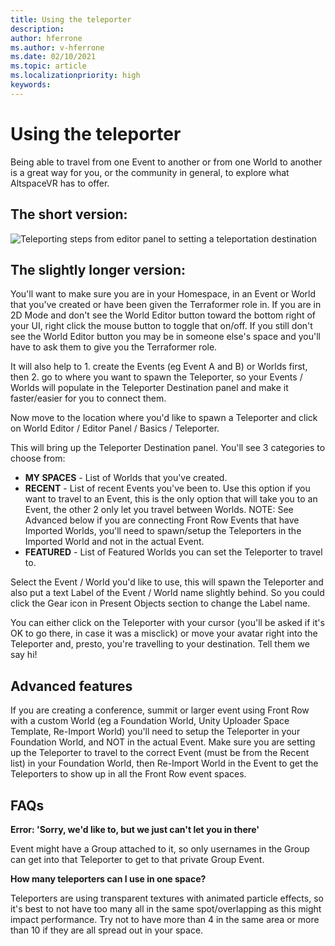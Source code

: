 ```yaml
---
title: Using the teleporter
description: 
author: hferrone
ms.author: v-hferrone
ms.date: 02/10/2021
ms.topic: article
ms.localizationpriority: high
keywords: 
---
```


# Using the teleporter

Being able to travel from one Event to another or from one World to another is a great way for you, or the community in general, to explore what AltspaceVR has to offer.

## The short version:

![Teleporting steps from editor panel to setting a teleportation destination]()

## The slightly longer version:

You'll want to make sure you are in your Homespace, in an Event or World that you've created or have been given the Terraformer role in. If you are in 2D Mode and don't see the World Editor button toward the bottom right of your UI, right click the mouse button to toggle that on/off. If you still don't see the World Editor button you may be in someone else's space and you'll have to ask them to give you the Terraformer role.

It will also help to 1. create the Events (eg Event A and B) or Worlds first, then 2. go to where you want to spawn the Teleporter, so your Events / Worlds will populate in the Teleporter Destination panel and make it faster/easier for you to connect them.


Now move to the location where you'd like to spawn a Teleporter and click on World Editor / Editor Panel / Basics / Teleporter.

This will bring up the Teleporter Destination panel. You'll see 3 categories to choose from:

* **MY SPACES** - List of Worlds that you've created.
* **RECENT** - List of recent Events you've been to. Use this option if you want to travel to an Event, this is the only option that will take you to an Event, the other 2 only let you travel between Worlds. NOTE: See Advanced below if you are connecting Front Row Events that have Imported Worlds, you'll need to spawn/setup the Teleporters in the Imported World and not in the actual Event.
* **FEATURED** - List of Featured Worlds you can set the Teleporter to travel to.

Select the Event / World you'd like to use, this will spawn the Teleporter and also put a text Label of the Event / World name slightly behind. So you could click the Gear icon in Present Objects section to change the Label name.

You can either click on the Teleporter with your cursor (you'll be asked if it's OK to go there, in case it was a misclick) or move your avatar right into the Teleporter and, presto, you're travelling to your destination. Tell them we say hi!

## Advanced features

If you are creating a conference, summit or larger event using Front Row with a custom World (eg a Foundation World, Unity Uploader Space Template, Re-Import World) you'll need to setup the Teleporter in your Foundation World, and NOT in the actual Event. Make sure you are setting up the Teleporter to travel to the correct Event (must be from the Recent list) in your Foundation World, then Re-Import World in the Event to get the Teleporters to show up in all the Front Row event spaces.

## FAQs

**Error: 'Sorry, we'd like to, but we just can't let you in there'**

Event might have a Group attached to it, so only usernames in the Group can get into that Teleporter to get to that private Group Event.

**How many teleporters can I use in one space?**

Teleporters are using transparent textures with animated particle effects, so it's best to not have too many all in the same spot/overlapping as this might impact performance. Try not to have more than 4 in the same area or more than 10 if they are all spread out in your space.